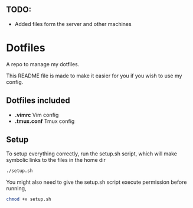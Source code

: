 ## TODO: 
* Added files form the server and other machines

# Dotfiles
A repo to manage my dotfiles. 

This README file is made to make it easier for you if you wish to use my config.

## Dotfiles included
* **.vimrc** Vim config
* **.tmux.conf** Tmux config

## Setup
To setup everything correctly, run the setup.sh script, which will make symbolic links to the files in the home dir
```bash
./setup.sh
```
You might also need to give the setup.sh script execute permission before running,
```bash
chmod +x setup.sh
```
